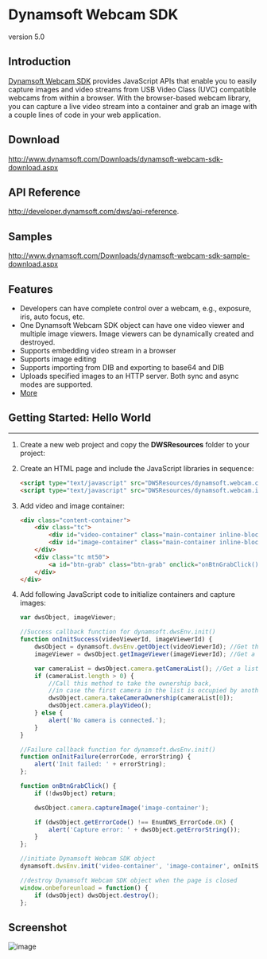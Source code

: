 # Dynamsoft Webcam SDK

version 5.0

## Introduction
[Dynamsoft Webcam SDK][1] provides JavaScript APIs that enable you to easily capture images and video streams from USB Video Class (UVC) compatible webcams from within a browser. With the browser-based webcam library, you can capture a live video stream into a container and grab an image with a couple lines of code in your web application.

## Download
http://www.dynamsoft.com/Downloads/dynamsoft-webcam-sdk-download.aspx

## API Reference
http://developer.dynamsoft.com/dws/api-reference.

## Samples
http://www.dynamsoft.com/Downloads/dynamsoft-webcam-sdk-sample-download.aspx

## Features
* Developers can have complete control over a webcam, e.g., exposure, iris, auto focus, etc.
* One Dynamsoft Webcam SDK object can have one video viewer and multiple image viewers. Image viewers can be dynamically created and destroyed.
* Supports embedding video stream in a browser
* Supports image editing
* Supports importing from DIB and exporting to base64 and DIB
* Uploads specified images to an HTTP server. Both sync and async modes are supported.
* [More][2]

## Getting Started: Hello World
---------------------------------
1. Create a new web project and copy the **DWSResources** folder to your project:
2. Create an HTML page and include the JavaScript libraries in sequence:

    ```HTML
    <script type="text/javascript" src="DWSResources/dynamsoft.webcam.config.js"> </script>
    <script type="text/javascript" src="DWSResources/dynamsoft.webcam.initiate.js"> </script>
    ```
3. Add video and image container:

    ```HTML
    <div class="content-container">
		<div class="tc">
			<div id="video-container" class="main-container inline-block"></div>
			<div id="image-container" class="main-container inline-block ml15"></div>
		</div>
		<div class="tc mt50">
			<a id="btn-grab" class="btn-grab" onclick="onBtnGrabClick()">Grab</a>
		</div>
	</div>
    ```

5. Add following JavaScript code to initialize containers and capture images:

    ```JavaScript
    var dwsObject, imageViewer;

    //Success callback function for dynamsoft.dwsEnv.init()
    function onInitSuccess(videoViewerId, imageViewerId) {
        dwsObject = dynamsoft.dwsEnv.getObject(videoViewerId); //Get the Dynamsoft Webcam SDK object
        imageViewer = dwsObject.getImageViewer(imageViewerId); //Get a specific image viewer

        var cameraList = dwsObject.camera.getCameraList(); //Get a list of available cameras
        if (cameraList.length > 0) {
            //Call this method to take the ownership back, 
            //in case the first camera in the list is occupied by another Dynamsoft Webcam process.
            dwsObject.camera.takeCameraOwnership(cameraList[0]);
            dwsObject.camera.playVideo();
        } else {
            alert('No camera is connected.');
        }
    }

    //Failure callback function for dynamsoft.dwsEnv.init()
    function onInitFailure(errorCode, errorString) {
        alert('Init failed: ' + errorString);
    };

    function onBtnGrabClick() {
        if (!dwsObject) return;

        dwsObject.camera.captureImage('image-container');

        if (dwsObject.getErrorCode() !== EnumDWS_ErrorCode.OK) {
            alert('Capture error: ' + dwsObject.getErrorString());
        }
    };

    //initiate Dynamsoft Webcam SDK object
    dynamsoft.dwsEnv.init('video-container', 'image-container', onInitSuccess, onInitFailure); 

    //destroy Dynamsoft Webcam SDK object when the page is closed
    window.onbeforeunload = function() {
        if (dwsObject) dwsObject.destroy();
    };

    ```

## Screenshot
![image](http://www.dynamsoft.com/assets/images/illus-dws-overview-feature.png)

[1]:http://www.dynamsoft.com/Products/dynamsoft-webcam-sdk.aspx
[2]:http://www.dynamsoft.com/Products/webcam-sdk-features.aspx
